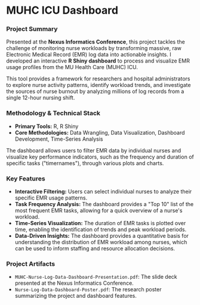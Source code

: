 # MUHC ICU Dashboard

### Project Summary

Presented at the **Nexus Informatics Conference**, this project tackles the challenge of monitoring nurse workloads by transforming massive, raw Electronic Medical Record (EMR) log data into actionable insights. I developed an interactive **R Shiny dashboard** to process and visualize EMR usage profiles from the MU Health Care (MUHC) ICU.

This tool provides a framework for researchers and hospital administrators to explore nurse activity patterns, identify workload trends, and investigate the sources of nurse burnout by analyzing millions of log records from a single 12-hour nursing shift.

### Methodology & Technical Stack

* **Primary Tools:** R, R Shiny
* **Core Methodologies:** Data Wrangling, Data Visualization, Dashboard Development, Time-Series Analysis

The dashboard allows users to filter EMR data by individual nurses and visualize key performance indicators, such as the frequency and duration of specific tasks ("timernames"), through various plots and charts.

### Key Features

* **Interactive Filtering:** Users can select individual nurses to analyze their specific EMR usage patterns.
* **Task Frequency Analysis:** The dashboard provides a "Top 10" list of the most frequent EMR tasks, allowing for a quick overview of a nurse's workload.
* **Time-Series Visualization:** The duration of EMR tasks is plotted over time, enabling the identification of trends and peak workload periods.
* **Data-Driven Insights:** The dashboard provides a quantitative basis for understanding the distribution of EMR workload among nurses, which can be used to inform staffing and resource allocation decisions.

### Project Artifacts

* `MUHC-Nurse-Log-Data-Dashboard-Presentation.pdf`: The slide deck presented at the Nexus Informatics Conference.
* `Nurse-Log-Data-Dashboard-Poster.pdf`: The research poster summarizing the project and dashboard features.
